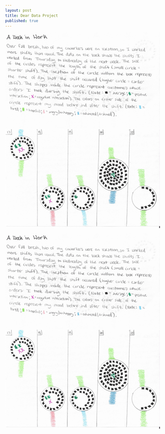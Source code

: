 ```yaml
---
layout: post
title: Dear Data Project
published: true
---
```

![](/images/DearDataFront.jpg)
![](/images/DearDataBack.jpg)

<img src="https://github.com/FalonMansfield/falonmansfield.github.io/blob/master/images/DearDataFront.jpg" alt="Dear Data Front">
<img src="https://github.com/FalonMansfield/falonmansfield.github.io/blob/master/images/DearDataBack.jpg" alt="Dear Data Back">
